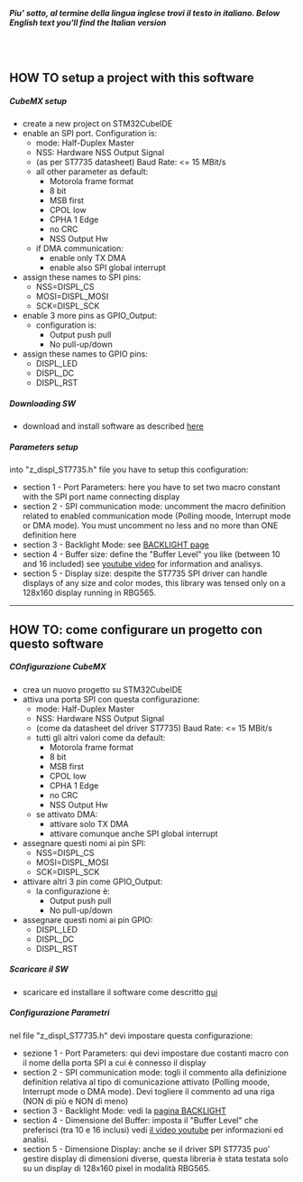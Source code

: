 _**Piu' sotto, al termine della lingua inglese trovi il testo in italiano. </i>**_
_**Below English text you'll find the Italian version</i>**_

<br>
<br>

## HOW TO setup a project with this software


##### CubeMX setup
- create a new project on STM32CubeIDE
- enable an SPI port. Configuration is:
  - mode: Half-Duplex Master
  - NSS: Hardware NSS Output Signal
  - (as per ST7735 datasheet) Baud Rate: <= 15 MBit/s  
  - all other parameter as default:
    - Motorola frame format
    - 8 bit
    - MSB first
    - CPOL low
    - CPHA 1 Edge
    - no CRC
    - NSS Output Hw
  - if DMA communication:
    - enable only TX DMA
    - enable also SPI global interrupt
- assign these names to SPI pins:
  - NSS=DISPL_CS
  - MOSI=DISPL_MOSI
  - SCK=DISPL_SCK
- enable 3 more pins as GPIO_Output:
  - configuration is:
    - Output push pull
    - No pull-up/down 
- assign these names to GPIO pins:
  - DISPL_LED
  - DISPL_DC
  - DISPL_RST

##### Downloading SW
- download and install software as described [here](../SOURCE)

##### Parameters setup
into "z_displ_ST7735.h" file you have to setup this configuration:
- section 1 - Port Parameters: here you have to set two macro constant with the SPI port name connecting display
- section 2 - SPI communication mode: uncomment the macro definition related to enabled communication mode (Polling moode, Interrupt mode or DMA mode). You must uncomment no less and no more than ONE definition here
- section 3 - Backlight Mode: see [BACKLIGHT page](../BACKLIGHT)  
- section 4 - Buffer size: define the "Buffer Level" you like (between 10 and 16 included) see [youtube video](../BACKLIGHT) for information and analisys.  
- section 5 - Display size: despite the ST7735 SPI driver can handle displays of any size and color modes, this library was tensed only on a 128x160 display running in RBG565.  

---
## HOW TO: come configurare un progetto con questo software


##### COnfigurazione CubeMX
- crea un nuovo progetto su STM32CubeIDE
- attiva una porta SPI con questa configurazione:
  - mode: Half-Duplex Master
  - NSS: Hardware NSS Output Signal
  - (come da datasheet del driver ST7735) Baud Rate: <= 15 MBit/s  
  - tutti gli altri valori come da default:
    - Motorola frame format
    - 8 bit
    - MSB first
    - CPOL low
    - CPHA 1 Edge
    - no CRC
    - NSS Output Hw
  - se attivato DMA:
    - attivare solo TX DMA
    - attivare comunque anche SPI global interrupt
- assegnare questi nomi ai pin SPI:
  - NSS=DISPL_CS
  - MOSI=DISPL_MOSI
  - SCK=DISPL_SCK
- attivare altri 3 pin come GPIO_Output:
  - la configurazione è:
    - Output push pull
    - No pull-up/down 
- assegnare questi nomi ai pin GPIO:
  - DISPL_LED
  - DISPL_DC
  - DISPL_RST

##### Scaricare il SW
- scaricare ed installare il software come descritto [qui](../SOURCE)

##### Configurazione Parametri
nel file "z_displ_ST7735.h" devi impostare questa configurazione:
- sezione 1 - Port Parameters: qui devi impostare due costanti macro con il nome della porta SPI a cui è connesso il display
- section 2 - SPI communication mode: togli il commento alla definizione definition relativa al tipo di comunicazione attivato (Polling moode, Interrupt mode o DMA mode). Devi togliere il commento ad una riga (NON di più e NON di meno) 
- section 3 - Backlight Mode: vedi la [pagina BACKLIGHT](../BACKLIGHT)  
- section 4 - Dimensione del Buffer: imposta il "Buffer Level" che preferisci (tra 10 e 16 inclusi) vedi [il video youtube](../BACKLIGHT) per informazioni ed analisi.
- section 5 - Dimensione Display: anche se il driver SPI ST7735 puo' gestire display di dimensioni diverse, questa libreria è stata testata solo su un display di 128x160 pixel in modalità RBG565.  
 

